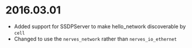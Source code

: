 # 2016.03.01

* Added support for SSDPServer to make hello_network discoverable by `cell`
* Changed to use the `nerves_network` rather than `nerves_io_ethernet`
